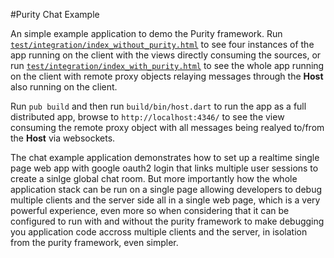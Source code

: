 #Purity Chat Example

An simple example application to demo the Purity framework.
Run [`test/integration/index_without_purity.html`](http://robsix.github.io/purity_chat_example/without_purity/)
to see four instances of the app running on the client with the views directly
consuming the sources, or run [`test/integration/index_with_purity.html`](http://robsix.github.io/purity_chat_example/)
to see the whole app running on the client with remote proxy objects
relaying messages through the **Host** also running on the client.

Run `pub build` and then run `build/bin/host.dart` to run the app as a full distributed
app, browse to `http://localhost:4346/` to see the view consuming the remote proxy object 
with all messages being realyed to/from the **Host** via websockets.

The chat example application demonstrates how to set up a realtime single page web app
with google oauth2 login that links multiple user sessions to create a sinlge global
chat room. But more importantly how the whole application stack can be run on a single
page allowing developers to debug multiple clients and the server side all in a single
web page, which is a very powerful experience, even more so when considering that it can be
configured to run with and without the purity framework to make debugging you application code 
accross multiple clients and the server, in isolation from the purity framework, even simpler.
